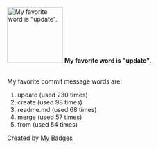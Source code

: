 <img src="https://my-badges.github.io/my-badges/favorite-word.png" alt="My favorite word is &quot;update&quot;." title="My favorite word is &quot;update&quot;." width="128">
<strong>My favorite word is &quot;update&quot;.</strong>
<br><br>

My favorite commit message words are:

1. update (used 230 times)
2. create (used 98 times)
3. readme.md (used 68 times)
4. merge (used 57 times)
5. from (used 54 times)


Created by <a href="https://github.com/my-badges/my-badges">My Badges</a>